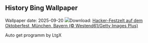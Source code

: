 ## History Bing Wallpaper
Wallpaper date: 2025-09-20
![](https://www.bing.com/th?id=OHR.OktoberfestHackerFestzelt_DE-DE2583035265_UHD.jpg&w=1000)Download: [Hacker-Festzelt auf dem Oktoberfest, München, Bayern (© Westend61/Getty Images Plus)](https://www.bing.com/th?id=OHR.OktoberfestHackerFestzelt_DE-DE2583035265_UHD.jpg)

Auto get programm by LtgX
